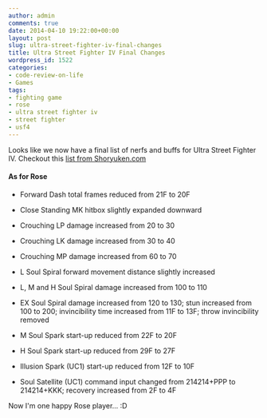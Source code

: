 ```yaml
---
author: admin
comments: true
date: 2014-04-10 19:22:00+00:00
layout: post
slug: ultra-street-fighter-iv-final-changes
title: Ultra Street Fighter IV Final Changes
wordpress_id: 1522
categories:
- code-review-on-life
- Games
tags:
- fighting game
- rose
- ultra street fighter iv
- street fighter
- usf4
---
```


Looks like we now have a final list of nerfs and buffs for Ultra Street Fighter IV. Checkout this [list from Shoryuken.com
](http://shoryuken.com/2014/04/10/ultra-street-fighter-iv-final-change-list-released/)


#### As for Rose





	
  * Forward Dash total frames reduced from 21F to 20F

	
  * Close Standing MK hitbox slightly expanded downward

	
  * Crouching LP damage increased from 20 to 30

	
  * Crouching LK damage increased from 30 to 40

	
  * Crouching MP damage increased from 60 to 70

	
  * L Soul Spiral forward movement distance slightly increased

	
  * L, M and H Soul Spiral damage increased from 100 to 110

	
  * EX Soul Spiral damage increased from 120 to 130; stun increased from 100 to 200; invincibility time increased from 11F to 13F; throw invincibility removed

	
  * M Soul Spark start-up reduced from 22F to 20F

	
  * H Soul Spark start-up reduced from 29F to 27F

	
  * Illusion Spark (UC1) start-up reduced from 12F to 10F

	
  * Soul Satellite (UC1) command input changed from 214214+PPP to 214214+KKK; recovery increased from 2F to 4F




Now I'm one happy Rose player... :D
